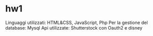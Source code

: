 # hw1
Linguaggi utilizzati: HTML&CSS, JavaScript, Php
Per la gestione del database: Mysql
Api utilizzate: Shutterstock con Oauth2 e disney
